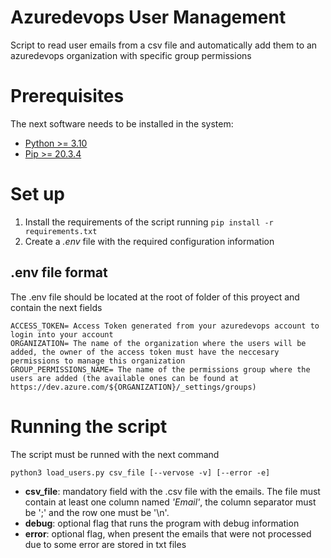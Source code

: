 # Azuredevops User Management

Script to read user emails from a csv file and automatically add them to an azuredevops organization with specific group permissions

# Prerequisites

The next software needs to be installed in the system:

* [Python >= 3.10](https://www.python.org/downloads)
* [Pip >= 20.3.4](https://pypi.org)

# Set up

1. Install the requirements of the script running `pip install -r requirements.txt`
2. Create a *.env* file with the required configuration information

## .env file format

The .env file should be located at the root of folder of this proyect and contain the next fields

```
ACCESS_TOKEN= Access Token generated from your azuredevops account to login into your account
ORGANIZATION= The name of the organization where the users will be added, the owner of the access token must have the neccesary permissions to manage this organization
GROUP_PERMISSIONS_NAME= The name of the permissions group where the users are added (the available ones can be found at https://dev.azure.com/${ORGANIZATION}/_settings/groups)
```

# Running the script

The script must be runned with the next command

```
python3 load_users.py csv_file [--vervose -v] [--error -e]
```

* **csv_file**: mandatory field with the .csv file with the emails. The file must contain at least one column named *'Email'*, the column separator must be ';' and the row one must be '\n'.
* **debug**: optional flag that runs the program with debug information
* **error**: optional flag, when present the emails that were not processed due to some error are stored in txt files



